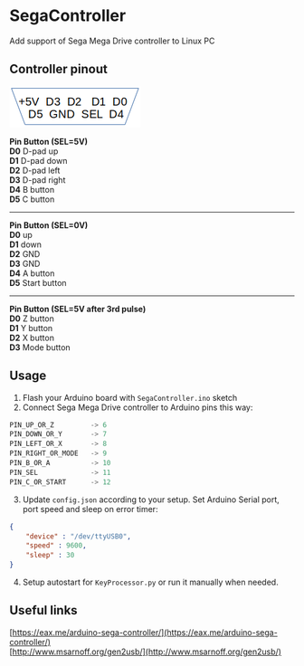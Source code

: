 # SegaController
Add support of Sega Mega Drive controller to Linux PC

## Controller pinout

![image_1](https://raw.githubusercontent.com/lxxxxl/SegaController/master/img/pinout.png?raw=true)

__Pin  Button (SEL=5V)__  
__D0__   D-pad up  
__D1__   D-pad down  
__D2__   D-pad left  
__D3__   D-pad right  
__D4__   B button  
__D5__   C button  
 
---------------  
__Pin  Button (SEL=0V)__  
__D0__   up  
__D1__   down  
__D2__   GND  
__D3__   GND  
__D4__   A button  
__D5__   Start button  

---------------  
  
__Pin  Button (SEL=5V after 3rd pulse)__  
__D0__   Z button  
__D1__   Y button  
__D2__   X button  
__D3__   Mode button  

## Usage
1. Flash your Arduino board with `SegaController.ino` sketch  
2. Connect Sega Mega Drive controller to Arduino pins this way:
```C++
PIN_UP_OR_Z         -> 6
PIN_DOWN_OR_Y       -> 7
PIN_LEFT_OR_X       -> 8
PIN_RIGHT_OR_MODE   -> 9
PIN_B_OR_A          -> 10
PIN_SEL             -> 11
PIN_C_OR_START      -> 12
```
3. Update `config.json` according to your setup. Set Arduino Serial port, port speed and sleep on error timer:
```json
{
    "device" : "/dev/ttyUSB0",
    "speed" : 9600,
    "sleep" : 30
}
```
4. Setup autostart for `KeyProcessor.py` or run it manually when needed.  
  
## Useful links
[https://eax.me/arduino-sega-controller/](https://eax.me/arduino-sega-controller/)  
[http://www.msarnoff.org/gen2usb/](http://www.msarnoff.org/gen2usb/)
